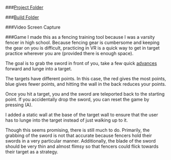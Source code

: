 ###[Project Folder](https://github.com/vanderbilt-virtual-reality/individual-project-opatel99/tree/master/Assets "Project Folder")

###[Build Folder](https://github.com/vanderbilt-virtual-reality/individual-project-opatel99/tree/master/build "Build Folder")

###Video Screen Capture

###Game
I made this as a fencing training tool because I was a varsity fencer in high school.
Because fencing gear is cumbersome and keeping the gear on you is difficult, practicing in VR is a quick way to get in target practice wherever you are (provided there is enough space).

The goal is to grab the sword in front of you, take a few quick [advances](https://en.wikipedia.org/wiki/Glossary_of_fencing "advances") forward and lunge into a target.

The targets have different points. In this case, the red gives the most points, blue gives fewer points, and hitting the wall in the back reduces your points.

Once you hit a target, you and the sword are teleported back to the starting point. If you accidentally drop the sword, you can reset the game by pressing (A).

I added a static wall at the base of the target wall to ensure that the user has to lunge into the target instead of just walking up to it.

Though this seems promising, there is still much to do. Primarily, the grabbing of the sword is not that accurate because fencers hold their swords in a very particular manner. Additionally, the blade of the sword should be very thin and almost flimsy so that fencers could flick towards their target as a strategy.
